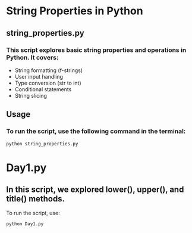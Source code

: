 # String Properties in Python

## string_properties.py

### This script explores basic string properties and operations in Python. It covers:

- String formatting (f-strings)
- User input handling
- Type conversion (str to int)
- Conditional statements
- String slicing

## Usage

### To run the script, use the following command in the terminal:
``` sh
python string_properties.py

```
# Day1.py

## In this script, we explored lower(), upper(), and title() methods.

To run the script, use:
```sh
python Day1.py
```

